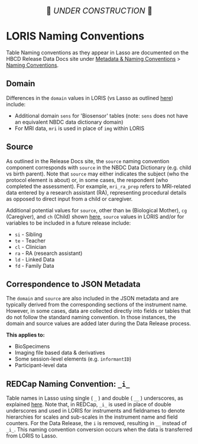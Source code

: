 <p style="text-align: center; font-size: 1.5em;">🚧 <i>UNDER CONSTRUCTION</i> 🚧 </p>

# LORIS Naming Conventions

Table Naming conventions as they appear in Lasso are documented on the HBCD Release Data Docs site under [Metadata & Naming Conventions](https://docs.hbcdstudy.org/latest/access/metadata/) > [Naming Conventions](https://docs.hbcdstudy.org/latest/access/metadata/#naming-conventions).

## Domain

Differences in the `domain` values in LORIS (vs Lasso as outlined [here](https://docs.hbcdstudy.org/latest/access/metadata/#domain-source)) include:

 - Additional domain `sens` for 'Biosensor' tables (note: `sens` does not have an equivalent NBDC data dictionary domain)
 - For MRI data, `mri` is used in place of `img` within LORIS

## Source

As outlined in the Release Docs site, the `source` naming convention component corresponds with `source` in the NBDC Data Dictionary (e.g. child vs birth parent). Note that `source` may either indicates the subject (who the protocol element is about) or, in some cases, the respondent (who completed the assessment). For example, `mri_ra_prep` refers to MRI-related data entered by a research assistant (RA), representing procedural details as opposed to direct input from a child or caregiver.

Additional potential values for `source`, other than `bm` (Biological Mother), `cg` (Caregiver), and `ch` (Child) shown [here](https://docs.hbcdstudy.org/latest/access/metadata/#domain-source), `source` values in LORIS and/or for variables to be included in a future release include:

 - `si` - Sibling
 - `te` - Teacher
 - `cl` - Clinician
 - `ra` - RA (research assistant)
 - `ld` - Linked Data
 - `fd` - Family Data


## Correspondence to JSON Metadata

The `domain` and `source` are also included in the JSON metadata and are typically derived from the corresponding sections of the instrument name. However, in some cases, data are collected directly into fields or tables that do not follow the standard naming convention. In those instances, the domain and source values are added later during the Data Release process.

**This applies to:**

 - BioSpecimens
 - Imaging file based data & derivatives
 - Some session-level elements (e.g. `informantID`)
 - Participant-level data

## REDCap Naming Convention: `_i_` 

Table names in Lasso using single ( `_` ) and double ( `__` ) underscores, as explained [here](https://docs.hbcdstudy.org/latest/access/metadata/#double-underscores). Note that, in REDCap, `_i_` is used in place of double underscores and used in LORIS for instruments and fieldnames to denote hierarchies for scales and sub-scales in the instrument name and field counters. For the Data Release, the `i` is removed, resulting in `__` instead of `_i_`. This naming convention conversion occurs when the data is transferred from LORIS to Lasso.
